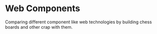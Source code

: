# Web Components

Comparing different component like web technologies by building chess boards and other crap with them.

